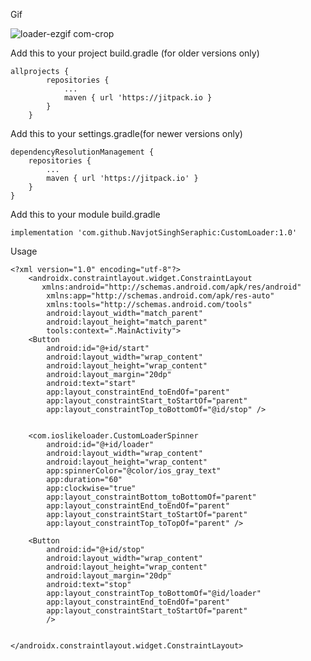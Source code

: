 Gif

![loader-ezgif com-crop](https://github.com/NavjotSinghSeraphic/CustomLoader/assets/139829903/1d37871e-2aa7-4f9f-a164-717dab10c02e)

Add this to your project build.gradle (for older versions only)
      
    allprojects {
            repositories {
                ...
                maven { url 'https://jitpack.io }
            }
        }


Add this to your settings.gradle(for newer versions only)

    dependencyResolutionManagement {
        repositories {
            ...
            maven { url 'https://jitpack.io' }
        }
    }

Add this to your module build.gradle
           
    implementation 'com.github.NavjotSinghSeraphic:CustomLoader:1.0'

Usage

	<?xml version="1.0" encoding="utf-8"?>
		<androidx.constraintlayout.widget.ConstraintLayout
	  	   xmlns:android="http://schemas.android.com/apk/res/android"
		    xmlns:app="http://schemas.android.com/apk/res-auto"
		    xmlns:tools="http://schemas.android.com/tools"
		    android:layout_width="match_parent"
		    android:layout_height="match_parent"
		    tools:context=".MainActivity">
	    <Button
	        android:id="@+id/start"
	        android:layout_width="wrap_content"
	        android:layout_height="wrap_content"
	        android:layout_margin="20dp"
	        android:text="start"
	        app:layout_constraintEnd_toEndOf="parent"
	        app:layout_constraintStart_toStartOf="parent"
	        app:layout_constraintTop_toBottomOf="@id/stop" />
	
	
	    <com.ioslikeloader.CustomLoaderSpinner
	        android:id="@+id/loader"
	        android:layout_width="wrap_content"
	        android:layout_height="wrap_content"
	        app:spinnerColor="@color/ios_gray_text"
	        app:duration="60"
	        app:clockwise="true"
	        app:layout_constraintBottom_toBottomOf="parent"
	        app:layout_constraintEnd_toEndOf="parent"
	        app:layout_constraintStart_toStartOf="parent"
	        app:layout_constraintTop_toTopOf="parent" />
	
	    <Button
	        android:id="@+id/stop"
	        android:layout_width="wrap_content"
	        android:layout_height="wrap_content"
	        android:layout_margin="20dp"
	        android:text="stop"
	        app:layout_constraintTop_toBottomOf="@id/loader"
	        app:layout_constraintEnd_toEndOf="parent"
	        app:layout_constraintStart_toStartOf="parent"
	        />
	
	
	</androidx.constraintlayout.widget.ConstraintLayout>
